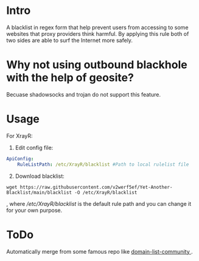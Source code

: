 # Intro

A blacklist in regex form that help prevent users from accessing to some websites that proxy providers think harmful. By applying this rule both of two sides are able to surf the Internet more safely.

# Why not using outbound blackhole with the help of geosite?

Becuase shadowsocks and trojan do not support this feature.

# Usage

For XrayR:

1. Edit config file:

```yml
ApiConfig:
    RuleListPath: /etc/XrayR/blacklist #Path to local rulelist file
```

2. Download blacklist:

```
wget https://raw.githubusercontent.com/v2werf5ef/Yet-Another-Blacklist/main/blacklist -O /etc/XrayR/blacklist
```

, where */etc/XrayR/blacklist* is the default rule path and you can change it for your own purpose.

# ToDo

Automatically merge from some famous repo like [domain-list-community
](https://github.com/v2fly/domain-list-community).
